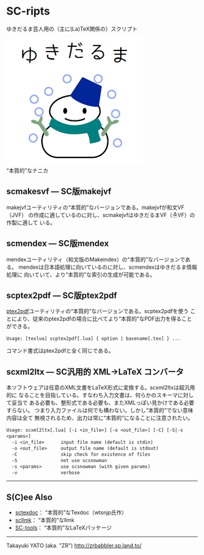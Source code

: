SC-ripts
========

ゆきだるま芸人用の（主に(La)TeX関係の）スクリプト

![NICE!](https://raw.githubusercontent.com/zr-tex8r/SC-ripts/images/essence-2.png)  
“本質的”なナニカ

scmakesvf ― SC版makejvf
------------------------

makejvfユーティリティの“本質的”なバージョンである。makejvfが和文VF（JVF）
の作成に適しているのに対し、scmakejvfはゆきだるまVF（☃VF）の作製に適して
いる。

scmendex ― SC版mendex
----------------------

mendexユーティリティ（和文版のMakeindex）の“本質的”なバージョンである。
mendexは日本語処理に向いているのに対し、scmendexはゆきだるま情報処理に
向いていて、より“本質的”な索引の生成が可能である。

scptex2pdf ― SC版ptex2pdf
--------------------------

[ptex2pdf]ユーティリティの“本質的”なバージョンである。scptex2pdfを使う
ことにより、従来のptex2pdfの場合に比べてより“本質的”なPDF出力を得ること
ができる。

[ptex2pdf]: https://github.com/texjporg/ptex2pdf

```
Usage: [texlua] scptex2pdf[.lua] { option | basename[.tex] } ...
```

コマンド書式はptex2pdfと全く同じである。

scxml2ltx ― SC汎用的 XML→LaTeX コンバータ
-------------------------------------------

本ソフトウェアは任意のXML文書をLaTeX形式に変換する。scxml2ltxは超汎用的に
なることを目指している。すなわち入力文書は、何らかのスキーマに対して妥当で
ある必要も、整形式である必要も、またXMLっぽい見かけである必要すらない。
つまり入力ファイルは何でも構わない。しかし“本質的”でない意味内容は全て
無視されるため、出力は常に“本質的”になることに注意されたい。

```
Usage: scxml2ltx[.lua] [-i <in_file>] [-o <out_file>] [-C] [-S|-s <params>]
  -i <in_file>      input file name (default is stdin)
  -o <out_file>     output file name (default is stdout)
  -C                skip check for existence of files
  -S                not use scsnowman
  -s <params>       use scsnowman (with given params)
  -v                verbose
```

--------------------

S(C)ee Also
-----------

  * [sctexdoc]： “本質的”なTexdoc（wtsnjp氏作）
  * [scllmk]： “本質的”なllmk
  * [SC-tools]： “本質的”なLaTeXパッケージ

[sctexdoc]: https://gist.github.com/wtsnjp/3bfcdb32420fa591c9fe641dbe932d38
[scllmk]: https://github.com/zr-tex8r/scllmk
[SC-tools]: https://github.com/zr-tex8r/SC-tools

--------------------
Takayuki YATO (aka. "ZR") 
http://zrbabbler.sp.land.to/

